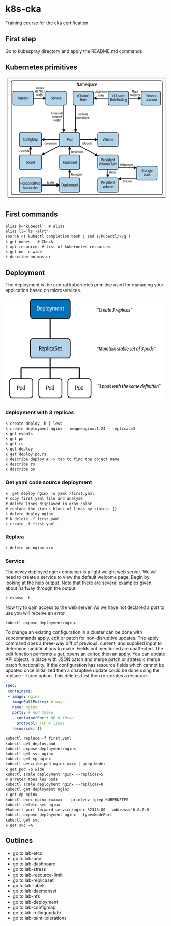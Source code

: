 # k8s-cka
Training course for the cka certification

## First step
Go to kubespray directory and apply the README.md commands

## Kubernetes primitives
![primitives](screenshot/kubernetes_primitives.png)

## First commands
```
alias k='kubectl'  # alias
alias ll='ls -alrt'
source <( kubectl completion bash | sed s/kubectl/k/g )
k get nodes   # Check
k api-resources # list of kubernetes resources
k get no -o wide
k describe no master
```

## Deployment
The deployment is the central kubernetes primitive used for managing your application based on microservices.  


![deployment](screenshot/deployment_relationship.png)

### deployment with 3 replicas 
```shell
k create deploy -h | less
k create deployment nginx --image=nginx:1.24 --replicas=3
k get events
k get po 
k get rs
k get deploy
k get deploy,po,rs
k describe deploy # -> tab to find the object name 
k describe rs
k describe po
```
### Get yaml code source deployment 
```shell
k  get deploy nginx -o yaml >first.yaml
# copy first.yaml file and analyse
# delete lines displayed in gray color
# replace the status block of lines by status: {}
k delete deploy nginx
# k delete -f first.yaml
k create -f first.yaml
```
### Replica 
```shell
k delete po nginx-xxx 
```

### Service
The newly deployed nginx container is a light weight web server. We will need to create a service to view the default
welcome page. Begin by looking at the help output. Note that there are several examples given, about halfway through
the output.
```shell
k expose -h
```
Now try to gain access to the web server. As we have not declared a port to use you will receive an error.
```
kubectl expose deployment/nginx
```
To change an existing configuration in a cluster can be done with subcommands apply, edit or patch for non-disruptive
updates. The apply command does a three-way diff of previous, current, and supplied input to determine modifications
to make. Fields not mentioned are unaffected. The edit function performs a get, opens an editor, then an apply. You
can update API objects in place with JSON patch and merge patch or strategic merge patch functionality.
If the configuration has resource fields which cannot be updated once initialized then a disruptive update could be done
using the replace --force option. This deletes first then re-creates a resource.
```yaml
spec:
 containers:
 - image: nginx
   imagePullPolicy: Always
   name: nginx
   ports: # Add these
   - containerPort: 80 # three
     protocol: TCP # lines
   resources: {}
```
```shell
kubectl replace -f first.yaml
kubectl get deploy,pod
kubectl expose deployment/nginx
kubectl get svc nginx
kubectl get ep nginx
kubectl describe pod nginx-xxxx | grep Node:
k get pod -o wide
kubectl scale deployment nginx --replicas=5
# arreter tous les pods
kubectl scale deployment nginx --replicas=0
kubectl get deployment nginx
k get ep nginx
kubectl exec nginx-xxxxxx -- printenv |grep KUBERNETES
kubectl delete svc nginx
#kubectl port-forward service/nginx 32343:80 --address='0.0.0.0'
kubectl expose deployment nginx --type=NodePort
kubectl get svc
k get svc -A
```

## Outlines
* go to lab-etcd
* go to lab-pod   
* go to lab-dashboard
* go to lab-stress  
* go to lab-resource-limit  
* go to lab-replicaset
* go to lab-labels
* go to lab-daemonset
* go to lab-nfs
* go to lab-deployment
* go to lab-configmap
* go to lab-rollingupdate
* go to lab-taint-tolerations
